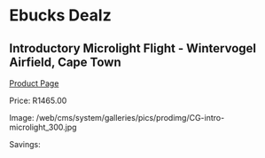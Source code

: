 
# Ebucks Dealz
## Introductory Microlight Flight - Wintervogel Airfield, Cape Town
[Product Page](https://www.ebucks.com/web/shop/productSelected.do?prodId=265758732&catId=322194367)

Price: R1465.00

Image: /web/cms/system/galleries/pics/prodimg/CG-intro-microlight_300.jpg

Savings: 


	